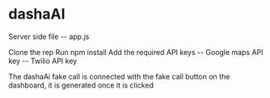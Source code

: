 # dashaAI

Server side file -- app.js

Clone the rep
Run npm install
Add the required API keys
-- Google maps API key
-- Twilio API key

The dashaAi fake call is connected with the fake call button on the dashboard, it is generated once it is clicked
